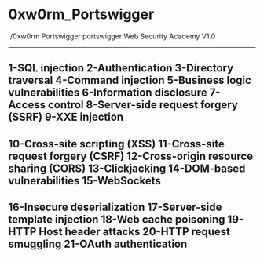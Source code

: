 # 0xw0rm_Portswigger
./0xw0rm Portswigger
portswigger Web Security Academy  V1.0

______________________________________
1-SQL injection
2-Authentication
3-Directory traversal
4-Command injection
5-Business logic vulnerabilities
6-Information disclosure
7-Access control
8-Server-side request forgery (SSRF)
9-XXE injection
-----------------
10-Cross-site scripting (XSS)
11-Cross-site request forgery (CSRF)
12-Cross-origin resource sharing (CORS)
13-Clickjacking
14-DOM-based vulnerabilities
15-WebSockets
------------------
16-Insecure deserialization
17-Server-side template injection
18-Web cache poisoning
19-HTTP Host header attacks
20-HTTP request smuggling
21-OAuth authentication
---------------------
